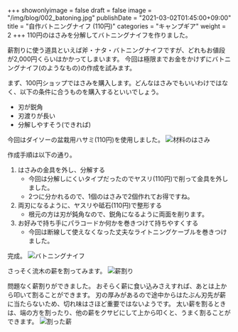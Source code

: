 +++
showonlyimage = false
draft = false
image = "/img/blog/002_batoning.jpg"
publishDate = "2021-03-02T01:45:00+09:00"
title = "自作バトニングナイフ (110円)"
categories = "キャンプギア"
weight = 2
+++
110円のはさみを分解してバトニングナイフを作りました。
<!--more-->

薪割りに使う道具といえば斧・ナタ・バトニングナイフですが、どれもお値段が2,000円くらいはかかってしまいます。
今回は極限までお金をかけずにバトニングナイフ(のようなもの)の作成を試みます。

まず、100円ショップではさみを購入します。どんなはさみでもいいわけではなく、以下の条件に合うものを購入するといいでしょう。

- 刃が鋭角
- 刃渡りが長い
- 分解しやすそう(できれば)

今回はダイソーの盆栽用ハサミ(110円)を使用しました。
![材料のはさみ](/img/blog/002_scissors.jpg)

作成手順は以下の通り。

1. はさみの金具を外し、分解する
    - 今回は分解しにくいタイプだったのでヤスリ(110円)で削って金具を外しました。
    - 2つに分かれるので、1個のはさみで2個作れてお得ですね。
2. 両刃になるように、ヤスリや砥石(110円)で整形する
    - 根元の方は刃が鈍角なので、鋭角になるように両面を削ります。
3. お好みで持ち手にパラコードか何かを巻きつけて持ちやすくする
    - 今回は断線して使えなくなった丈夫なライトニングケーブルを巻きつけました。

完成。
![バトニングナイフ](/img/blog/002_batoning_knife.jpg)

さっそく流木の薪を割ってみます。
![薪割り](/img/blog/002_batoning.jpg)

問題なく薪割りができました。
おそらく薪に食い込みさえすれば、あとは上から叩いて割ることができます。
刃の厚みがあるので途中からはたぶん刃先が薪に当たらないため、切れ味はさほど重要ではないようです。
太い薪を割るときは、端の方を割ったり、他の薪をクサビにして上から叩くと、うまく割ることができます。
![割った薪](/img/blog/002_chopped_wood.jpg)
